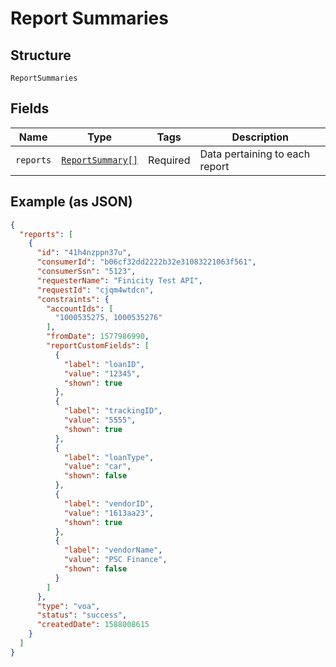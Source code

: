 
# Report Summaries

## Structure

`ReportSummaries`

## Fields

| Name | Type | Tags | Description |
|  --- | --- | --- | --- |
| `reports` | [`ReportSummary[]`](../../doc/models/report-summary.md) | Required | Data pertaining to each report |

## Example (as JSON)

```json
{
  "reports": [
    {
      "id": "41h4nzppn37u",
      "consumerId": "b06cf32dd2222b32e31083221063f561",
      "consumerSsn": "5123",
      "requesterName": "Finicity Test API",
      "requestId": "cjqm4wtdcn",
      "constraints": {
        "accountIds": [
          "1000535275, 1000535276"
        ],
        "fromDate": 1577986990,
        "reportCustomFields": [
          {
            "label": "loanID",
            "value": "12345",
            "shown": true
          },
          {
            "label": "trackingID",
            "value": "5555",
            "shown": true
          },
          {
            "label": "loanType",
            "value": "car",
            "shown": false
          },
          {
            "label": "vendorID",
            "value": "1613aa23",
            "shown": true
          },
          {
            "label": "vendorName",
            "value": "PSC Finance",
            "shown": false
          }
        ]
      },
      "type": "voa",
      "status": "success",
      "createdDate": 1588008615
    }
  ]
}
```

